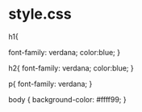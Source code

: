 # style.css
 h1{

  font-family: verdana;
  color:blue;
}

 h2{
  font-family: verdana;
  color:blue;
}

p{
 font-family: verdana;
}

body {
    background-color: #ffff99;
}
